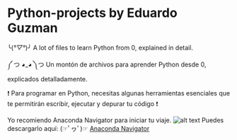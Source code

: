 # Python-projects by Eduardo Guzman
╰(*°▽°*)╯ A lot of files to learn Python from 0, explained in detail.

༼ つ ◕_◕ ༽つ Un montón de archivos para aprender Python desde 0, explicados detalladamente.

❗ Para programar en Python, necesitas algunas herramientas esenciales que te permitirán escribir, ejecutar y depurar tu código ❗

Yo recomiendo Anaconda Navigator para iniciar tu viaje. 
![alt text](https://fileswin.com/wp-content/uploads/2019/08/Anaconda-Navigator-Icon-68x68.png)
Puedes descargarlo aquí: (☞ﾟヮﾟ)☞ [Anaconda Navigator](https://anaconda.org/anaconda/anaconda-navigator)
